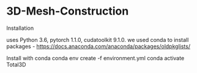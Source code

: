 # 3D-Mesh-Construction
Installation 

uses Python 3.6, pytorch 1.1.0, cudatoolkit 9.1.0. 
we used conda to install packages - https://docs.anaconda.com/anaconda/packages/oldpkglists/

Install with conda 
conda env create -f environment.yml
conda activate Total3D


